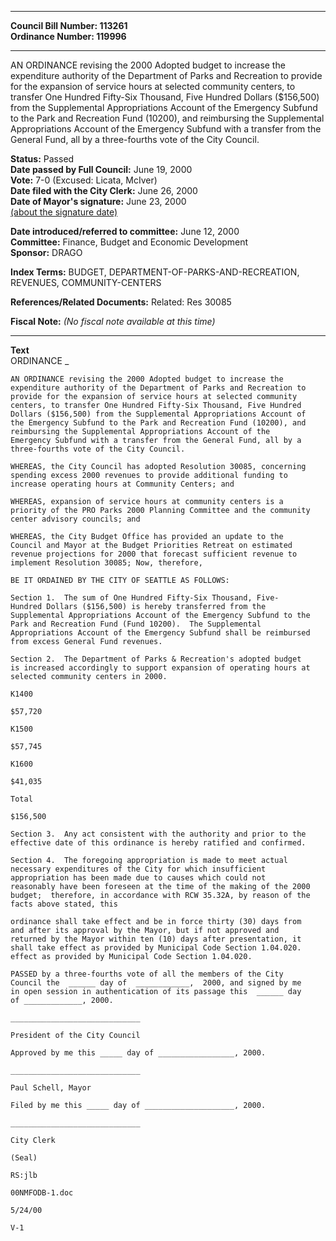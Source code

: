 * * * * *  
  
**Council Bill Number: [](#h0)[](#h2)113261**   
**Ordinance Number: 119996**  
  
* * * * *  
  
AN ORDINANCE revising the 2000 Adopted budget to increase the expenditure authority of the Department of Parks and Recreation to provide for the expansion of service hours at selected community centers, to transfer One Hundred Fifty-Six Thousand, Five Hundred Dollars ($156,500) from the Supplemental Appropriations Account of the Emergency Subfund to the Park and Recreation Fund (10200), and reimbursing the Supplemental Appropriations Account of the Emergency Subfund with a transfer from the General Fund, all by a three-fourths vote of the City Council.  
  
**Status:** Passed   
**Date passed by Full Council:** June 19, 2000   
**Vote:** 7-0 (Excused: Licata, McIver)   
**Date filed with the City Clerk:** June 26, 2000   
**Date of Mayor's signature:** June 23, 2000   
[(about the signature date)](/~public/approvaldate.htm)   
  
  
**Date introduced/referred to committee:** June 12, 2000   
**Committee:** Finance, Budget and Economic Development   
**Sponsor:** DRAGO   
  
**Index Terms:** BUDGET, DEPARTMENT-OF-PARKS-AND-RECREATION, REVENUES, COMMUNITY-CENTERS  
  
**References/Related Documents:** Related: Res 30085  
  
**Fiscal Note:** *(No fiscal note available at this time)*  
  
* * * * *  
  
**Text**  
    ORDINANCE                    _  
  
    AN ORDINANCE revising the 2000 Adopted budget to increase the  
    expenditure authority of the Department of Parks and Recreation to  
    provide for the expansion of service hours at selected community  
    centers, to transfer One Hundred Fifty-Six Thousand, Five Hundred  
    Dollars ($156,500) from the Supplemental Appropriations Account of  
    the Emergency Subfund to the Park and Recreation Fund (10200), and  
    reimbursing the Supplemental Appropriations Account of the  
    Emergency Subfund with a transfer from the General Fund, all by a  
    three-fourths vote of the City Council.  
  
    WHEREAS, the City Council has adopted Resolution 30085, concerning  
    spending excess 2000 revenues to provide additional funding to  
    increase operating hours at Community Centers; and  
  
    WHEREAS, expansion of service hours at community centers is a  
    priority of the PRO Parks 2000 Planning Committee and the community  
    center advisory councils; and  
  
    WHEREAS, the City Budget Office has provided an update to the  
    Council and Mayor at the Budget Priorities Retreat on estimated  
    revenue projections for 2000 that forecast sufficient revenue to  
    implement Resolution 30085; Now, therefore,  
  
    BE IT ORDAINED BY THE CITY OF SEATTLE AS FOLLOWS:  
  
    Section 1.  The sum of One Hundred Fifty-Six Thousand, Five-  
    Hundred Dollars ($156,500) is hereby transferred from the  
    Supplemental Appropriations Account of the Emergency Subfund to the  
    Park and Recreation Fund (Fund 10200).  The Supplemental  
    Appropriations Account of the Emergency Subfund shall be reimbursed  
    from excess General Fund revenues.  
  
    Section 2.  The Department of Parks & Recreation's adopted budget  
    is increased accordingly to support expansion of operating hours at  
    selected community centers in 2000.  
  
    K1400  
  
    $57,720  
  
    K1500  
  
    $57,745  
  
    K1600  
  
    $41,035  
  
    Total  
  
    $156,500  
  
    Section 3.  Any act consistent with the authority and prior to the  
    effective date of this ordinance is hereby ratified and confirmed.  
  
    Section 4.  The foregoing appropriation is made to meet actual  
    necessary expenditures of the City for which insufficient  
    appropriation has been made due to causes which could not  
    reasonably have been foreseen at the time of the making of the 2000  
    budget;  therefore, in accordance with RCW 35.32A, by reason of the  
    facts above stated, this  
  
    ordinance shall take effect and be in force thirty (30) days from  
    and after its approval by the Mayor, but if not approved and  
    returned by the Mayor within ten (10) days after presentation, it  
    shall take effect as provided by Municipal Code Section 1.04.020.  
    effect as provided by Municipal Code Section 1.04.020.  
  
    PASSED by a three-fourths vote of all the members of the City  
    Council the  ______ day of  ____________,  2000, and signed by me  
    in open session in authentication of its passage this  ______ day  
    of _____________, 2000.  
  
    _____________________________  
  
    President of the City Council  
  
    Approved by me this _____ day of _________________, 2000.  
  
    _____________________________  
  
    Paul Schell, Mayor  
  
    Filed by me this _____ day of ____________________, 2000.  
  
    _____________________________  
  
    City Clerk  
  
    (Seal)  
  
    RS:jlb  
  
    00NMFODB-1.doc  
  
    5/24/00  
  
    V-1  

